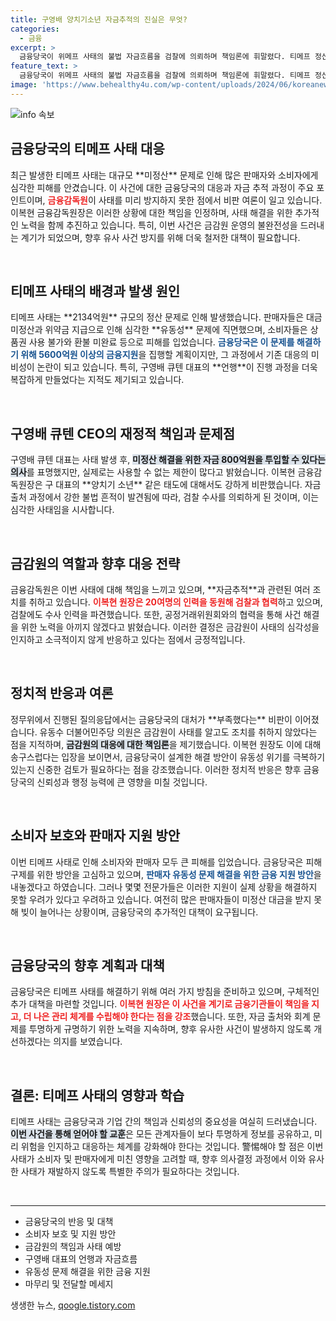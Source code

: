 ```yaml
---
title: 구영배 양치기소년 자금추적의 진실은 무엇?
categories:
  - 금융
excerpt: >
  금융당국이 위메프 사태의 불법 자금흐름을 검찰에 의뢰하며 책임론에 휘말렸다. 티메프 정산 지연으로 소비자와 판매자가 피해를 보고 있는 가운데, 금융감독원장이 구영배 큐텐 대표를 강하게 비판했다. 과연 사태 해결의 실마리는 무엇일까?
feature_text: >
  금융당국이 위메프 사태의 불법 자금흐름을 검찰에 의뢰하며 책임론에 휘말렸다. 티메프 정산 지연으로 소비자와 판매자가 피해를 보고 있는 가운데, 금융감독원장이 구영배 큐텐 대표를 강하게 비판했다. 과연 사태 해결의 실마리는 무엇일까?
image: 'https://www.behealthy4u.com/wp-content/uploads/2024/06/koreanews.jpg'
---
```


<p><img src="https://www.behealthy4u.com/wp-content/uploads/2024/06/koreanews.jpg" alt="info 속보" /></p>

<h2 data-ke-size="size26">금융당국의 티메프 사태 대응</h2>

<p data-ke-size="size16">최근 발생한 티메프 사태는 대규모 **미정산** 문제로 인해 많은 판매자와 소비자에게 심각한 피해를 안겼습니다. 이 사건에 대한 금융당국의 대응과 자금 추적 과정이 주요 포인트이며, <b><span style="color: #ee2323;">금융감독원</span></b>이 사태를 미리 방지하지 못한 점에서 비판 여론이 일고 있습니다. 이복현 금융감독원장은 이러한 상황에 대한 책임을 인정하며, 사태 해결을 위한 추가적인 노력을 함께 추진하고 있습니다. 특히, 이번 사건은 금감원 운영의 불완전성을 드러내는 계기가 되었으며, 향후 유사 사건 방지를 위해 더욱 철저한 대책이 필요합니다.</p>

<p data-ke-size="size16">&nbsp;</p>

<h2 data-ke-size="size26">티메프 사태의 배경과 발생 원인</h2>

<p data-ke-size="size16">티메프 사태는 **2134억원** 규모의 정산 문제로 인해 발생했습니다. 판매자들은 대금 미정산과 위약금 지급으로 인해 심각한 **유동성** 문제에 직면했으며, 소비자들은 상품권 사용 불가와 환불 미완료 등으로 피해를 입었습니다. <b><span style="color: #1a5490;">금융당국은 이 문제를 해결하기 위해 5600억원 이상의 금융지원</span></b>을 집행할 계획이지만, 그 과정에서 기존 대응의 미비성이 논란이 되고 있습니다. 특히, 구영배 큐텐 대표의 **언행**이 진행 과정을 더욱 복잡하게 만들었다는 지적도 제기되고 있습니다.</p>

<p data-ke-size="size16">&nbsp;</p>

<h2 data-ke-size="size26">구영배 큐텐 CEO의 재정적 책임과 문제점</h2>

<p data-ke-size="size16">구영배 큐텐 대표는 사태 발생 후, <b><span style="background-color: #21538527;">미정산 해결을 위한 자금 800억원을 투입할 수 있다는 의사</span></b>를 표명했지만, 실제로는 사용할 수 없는 제한이 많다고 밝혔습니다. 이복현 금융감독원장은 구 대표의 **양치기 소년** 같은 태도에 대해서도 강하게 비판했습니다. 자금 출처 과정에서 강한 불법 흔적이 발견됨에 따라, 검찰 수사를 의뢰하게 된 것이며, 이는 심각한 사태임을 시사합니다.</p>

<p data-ke-size="size16">&nbsp;</p>

<h2 data-ke-size="size26">금감원의 역할과 향후 대응 전략</h2>

<p data-ke-size="size16">금융감독원은 이번 사태에 대해 책임을 느끼고 있으며, **자금추적**과 관련된 여러 조치를 취하고 있습니다. <b><span style="color: #ee2323;">이복현 원장은 20여명의 인력을 동원해 검찰과 협력</span></b>하고 있으며,  검찰에도 수사 인력을 파견했습니다. 또한, 공정거래위원회와의 협력을 통해 사건 해결을 위한 노력을 아끼지 않겠다고 밝혔습니다. 이러한 결정은 금감원이 사태의 심각성을 인지하고 소극적이지 않게 반응하고 있다는 점에서 긍정적입니다.</p>

<p data-ke-size="size16">&nbsp;</p>

<h2 data-ke-size="size26">정치적 반응과 여론</h2>

<p data-ke-size="size16">정무위에서 진행된 질의응답에서는 금융당국의 대처가 **부족했다는** 비판이 이어졌습니다. 유동수 더불어민주당 의원은 금감원이 사태를 알고도 조치를 취하지 않았다는 점을 지적하며, <b><span style="background-color: #21538527;">금감원의 대응에 대한 책임론</span></b>을 제기했습니다. 이복현 원장도 이에 대해 송구스럽다는 입장을 보이면서, 금융당국이 설계한 해결 방안이 유동성 위기를 극복하기 있는지 신중한 검토가 필요하다는 점을 강조했습니다. 이러한 정치적 반응은 향후 금융당국의 신뢰성과 행정 능력에 큰 영향을 미칠 것입니다.</p>

<p data-ke-size="size16">&nbsp;</p>

<h2 data-ke-size="size26">소비자 보호와 판매자 지원 방안</h2>

<p data-ke-size="size16">이번 티메프 사태로 인해 소비자와 판매자 모두 큰 피해를 입었습니다. 금융당국은 피해 구제를 위한 방안을 고심하고 있으며, <b><span style="color: #1a5490;">판매자 유동성 문제 해결을 위한 금융 지원 방안</span></b>을 내놓겠다고 하였습니다. 그러나 몇몇 전문가들은 이러한 지원이 실제 상황을 해결하지 못할 우려가 있다고 우려하고 있습니다. 여전히 많은 판매자들이 미정산 대금을 받지 못해 빚이 늘어나는 상황이며, 금융당국의 추가적인 대책이 요구됩니다.</p>

<p data-ke-size="size16">&nbsp;</p>

<h2 data-ke-size="size26">금융당국의 향후 계획과 대책</h2>

<p data-ke-size="size16">금융당국은 티메프 사태를 해결하기 위해 여러 가지 방침을 준비하고 있으며, 구체적인 추가 대책을 마련할 것입니다. <b><span style="color: #ee2323;">이복현 원장은 이 사건을 계기로 금융기관들이 책임을 지고, 더 나은 관리 체계를 수립해야 한다는 점을 강조</span></b>했습니다. 또한, 자금 출처와 회계 문제를 투명하게 규명하기 위한 노력을 지속하며, 향후 유사한 사건이 발생하지 않도록 개선하겠다는 의지를 보였습니다.</p>

<p data-ke-size="size16">&nbsp;</p>

<h2 data-ke-size="size26">결론: 티메프 사태의 영향과 학습</h2>

<p data-ke-size="size16">티메프 사태는 금융당국과 기업 간의 책임과 신뢰성의 중요성을 여실히 드러냈습니다. <b><span style="background-color: #21538527;">이번 사건을 통해 얻어야 할 교훈</span></b>은 모든 관계자들이 보다 투명하게 정보를 공유하고, 미리 위험을 인지하고 대응하는 체계를 강화해야 한다는 것입니다. 警惕해야 할 점은 이번 사태가 소비자 및 판매자에게 미친 영향을 고려할 때, 향후 의사결정 과정에서 이와 유사한 사태가 재발하지 않도록 특별한 주의가 필요하다는 것입니다.</p>

<p data-ke-size="size16">&nbsp;</p>

<hr />

<ul>
<li>금융당국의 반응 및 대책</li>
<li>소비자 보호 및 지원 방안</li>
<li>금감원의 책임과 사태 예방</li>
<li>구영배 대표의 언행과 자금흐름</li>
<li>유동성 문제 해결을 위한 금융 지원</li>
<li>마무리 및 전달할 메세지</li>
</ul>
생생한 뉴스, <a href="https://qoogle.tistory.com" rel="dofollow">qoogle.tistory.com</a>


